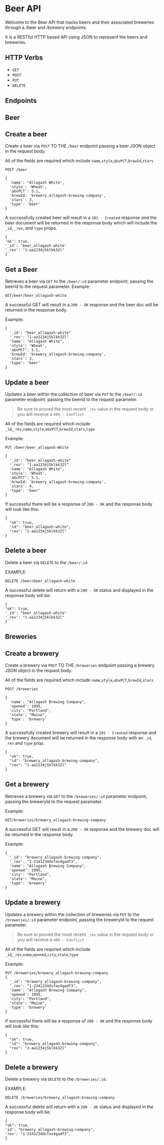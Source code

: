 # Beer API

Welcome to the Beer API that tracks beers and their associated breweries through a /beer and /brewery endpoints.

It is a RESTful HTTP based API using JSON to represent the beers and breweries.

## HTTP Verbs

* `GET`
* `POST`
* `PUT`
* `DELETE`

## Endpoints

## Beer

## Create a beer

Create a beer via `POST` TO THE `/beer` endpoint passing a beer JSON object in the request body.

All of the fields are required which include `name`,`style`,`abvPCT`,`brewId`,`stars`

```
POST /beer

{
  'name': "Allagash White",
  'style': 'Wheat',
  'abvPCT': 5.1,
  'brewId: 'brewery_allagash-brewing-company',
  'stars': 3,
  'type': 'beer'
}
```

A successfully created beer will result in a `201 - Created` response and the beer document will be returned in the response body which will include the `_id`, `_rev`, and `type` props.

```
{
'ok': true,
'_id': 'beer_allagash-white'
'_rev': "1-aa1234j5klkk32l"
}
```

## Get a Beer

Retrieves a beer via `GET` to the `/beer/:id` parameter endpoint, passing the beerId to the request parameter.
Example:

```
GET/beer/beer_allagash-white
```

A successful GET will result in a `200 - OK` response and the beer doc will be returned in the response body.

Example:

```
{
  '_id': "beer_allagash-white"
  '_rev': "1-aa1234j5klkk32l"
  'name': "Allagash White",
  'style': 'Wheat',
  'abvPCT': 5.1,
  'brewId: 'brewery_allagash-brewing-company',
  'stars': 3,
  'type': 'beer'
}
```

## Update a beer

Updates a beer within the collection of beer via `PUT` to the `/beer/:id` parameter endpoint, passing the beerId to the request parameter.

> Be sure to proved the most recent `_rev` value in the request body or you will receive a `409 - Conflict`

All of the fields are required which include `_id`,`_rev`,`name`,`style`,`abvPCT`,`brewId`,`stars`,`type`

Example:

```
PUT /beer/beer_allagash-White

{
  '_id': "beer_allagash-white"
  '_rev': "1-aa1234j5klkk32l"
  'name': "Allagash White",
  'style': 'Wheat',
  'abvPCT': 5.1,
  'brewId: 'brewery_allagash-brewing-company',
  'stars': 4,
  'type': 'beer'
}
```

If successful there will be a response of `200 - OK` and the response body will look like this:

```
{
  "ok": true,
  "id": "beer_allagash-white",
  "rev": "2-aa1234j5klkk32l"
}
```

## Delete a beer

Delete a beer via `DELETE` to the `/beer/:id`.

EXAMPLE:

```
DELETE /beer/beer_allagash-white
```

A successful delete will return with a `200 - OK` status and displayed in the response body will be:

```
{
"ok": true,
'_id': "beer_allagash-white"
'_rev': "1-aa1234j5klkk32l"
}
```

## Breweries

## Create a brewery

Create a brewery via `POST` TO THE `/breweries` endpoint passing a brewery JSON object in the request body.

All of the fields are required which include `name`,`style`,`abvPCT`,`brewId`,`stars`

```
POST /breweries

{
  'name': "Allagash Brewing Company",
  'opened': 1995,
  'city': "Portland",
  'state': "Maine",
  'type': 'brewery'
}
```

A successfully created brewery will result in a `201 - Created` response and the brewery document will be returned in the response body with an `_id`, `_rev` and `type` prop.

```
{
  "ok": true,
  "id": "brewery_allagash-brewing-company",
  "rev": "1-aa1234j5klkk32l"
}
```

## Get a brewery

Retrieves a brewery via `GET` to the `/breweries/:id` parameter endpoint, passing the breweryId to the request parameter.

Example:

```
GET/breweries/brewery_allagash-brewing-company
```

A successful GET will result in a `200 - OK` response and the brewery doc will be returned in the response body.

Example:

```
{
  '_id': "brewery_allagash-brewing-company",
  '_rev': "1-2341234dsfas4gadf3",
  'name': "Allagash Brewing Company",
  'opened': 1995,
  'city': "Portland",
  'state': "Maine",
  'type': 'brewery'
}
```

## Update a brewery

Updates a brewery within the collection of breweries via `PUT` to the `/breweries/:id` parameter endpoint, passing the breweryId to the request parameter.

> Be sure to proved the most recent `_rev` value in the request body or you will receive a `409 - Conflict`

All of the fields are required which include `_id`,`_rev`,`name`,`opened`,`city`,`state`,`type`

Example:

```
PUT /breweries/brewery_allagash-brewing-company
{
  '_id': "brewery_allagash-brewing-company",
  '_rev': "1-2341234dsfas4gadf3",
  'name': "Allagash Brewing Company",
  'opened': 1995,
  'city': "Portland",
  'state': "Maine",
  'type': 'brewery'
}
```

If successful there will be a response of `200 - OK` and the response body will look like this:

```
{
  "ok": true,
  "id": "brewery_allagash-brewing-company",
  "rev": "2-aa1234j5klkk32l"
}
```

## Delete a brewery

Delete a brewery via `DELETE` to the `/breweries/:id`.

EXAMPLE:

```
DELETE /breweries/brewery_allagash-brewing-company
```

A successful delete will return with a `200 - OK` status and displayed in the response body will be:

```
{
"ok": true,
'id': "brewery_allagash-brewing-company",
'rev': "1-2341234dsfas4gadf3",
}
```
